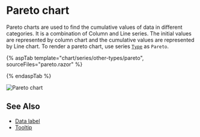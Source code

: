 # Pareto chart

Pareto charts are used to find the cumulative values of data in different categories. It is a combination of Column and Line series.
The initial values are represented by column chart and the cumulative values are represented by Line chart.
To render a pareto chart, use series [`Type`](https://help.syncfusion.com/cr/blazor/Syncfusion.Blazor~Syncfusion.Blazor.Charts.ChartSeries~Type.html) as `Pareto`.

{% aspTab template="chart/series/other-types/pareto", sourceFiles="pareto.razor" %}

{% endaspTab %}

![Pareto chart](../images/othertypes/pareto.png)

## See Also

* [Data label](../data-labels)
* [Tooltip](../tool-tip)